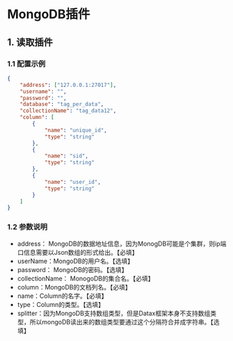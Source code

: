 # MongoDB插件  

## 1. 读取插件  

### 1.1 配置示例  

```json
{
	"address": ["127.0.0.1:27017"],
	"username": "",
	"password": "",
	"database": "tag_per_data",
	"collectionName": "tag_data12",
	"column": [
	    {
	        "name": "unique_id",
	        "type": "string"
	    },
	    {
	        "name": "sid",
	        "type": "string"
	    },
	    {
	        "name": "user_id",
	        "type": "string"
	    }
	]
}
```

### 1.2 参数说明  

* address： MongoDB的数据地址信息，因为MonogDB可能是个集群，则ip端口信息需要以Json数组的形式给出。【必填】
* userName：MongoDB的用户名。【选填】
* password： MongoDB的密码。【选填】
* collectionName： MonogoDB的集合名。【必填】
* column：MongoDB的文档列名。【必填】
* name：Column的名字。【必填】
* type：Column的类型。【选填】
* splitter：因为MongoDB支持数组类型，但是Datax框架本身不支持数组类型，所以mongoDB读出来的数组类型要通过这个分隔符合并成字符串。【选填】